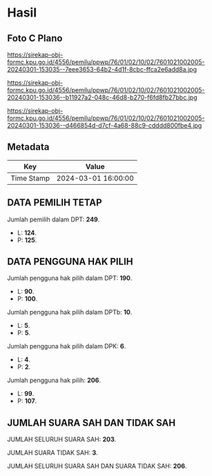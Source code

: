 # Hasil

## Foto C Plano

https://sirekap-obj-formc.kpu.go.id/4556/pemilu/ppwp/76/01/02/10/02/7601021002005-20240301-153035--7eee3653-64b2-4d1f-8cbc-ffca2e6add8a.jpg

https://sirekap-obj-formc.kpu.go.id/4556/pemilu/ppwp/76/01/02/10/02/7601021002005-20240301-153036--b11927a2-048c-46d8-b270-f6fd8fb27bbc.jpg

https://sirekap-obj-formc.kpu.go.id/4556/pemilu/ppwp/76/01/02/10/02/7601021002005-20240301-153036--d466854d-d7cf-4a68-88c9-cdddd800fbe4.jpg


## Metadata

| Key        | Value               |
| ---------- | ------------------- |
| Time Stamp | 2024-03-01 16:00:00 |


## DATA PEMILIH TETAP

Jumlah pemilih dalam DPT: **249**.
 * L: **124**.
 * P: **125**.

## DATA PENGGUNA HAK PILIH

Jumlah pengguna hak pilih dalam DPT: **190**.
 * L: **90**.
 * P: **100**.

Jumlah pengguna hak pilih dalam DPTb: **10**.
 * L: **5**.
 * P: **5**.

Jumlah pengguna hak pilih dalam DPK: **6**.
 * L: **4**.
 * P: **2**.

Jumlah pengguna hak pilih: **206**.
 * L: **99**.
 * P: **107**.

## JUMLAH SUARA SAH DAN TIDAK SAH

JUMLAH SELURUH SUARA SAH: **203**.

JUMLAH SUARA TIDAK SAH: **3**.

JUMLAH SELURUH SUARA SAH DAN SUARA TIDAK SAH: **206**.


